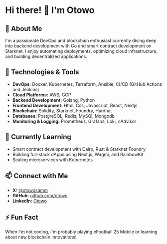 # Hi there! 👋 I'm Otowo

## 🚀 About Me
I'm a passionate DevOps and blockchain enthusiast currently diving deep into backend development with Go and smart contract development on Starknet. I enjoy automating deployments, optimizing cloud infrastructure, and building decentralized applications.

## 🔧 Technologies & Tools
- **DevOps:** Docker, Kubernetes, Terraform, Ansible, CI/CD (GitHub Actions and Jenkins)
- **Cloud Platforms:** AWS, GCP
- **Backend Development:** Golang, Python
- **Frontend Development:** Html, Css, Javascript, React, Nextjs
- **Blockchain:** Solidity, Starknet, Foundry, Hardhat
- **Databases:** PostgreSQL, Redis, MySQl, Mongodb
- **Monitoring & Logging:** Prometheus, Grafana, Loki, cAdvisor

## 🌱 Currently Learning
- Smart contract development with Cairo, Rust & Starknet Foundry
- Building full-stack dApps using Next.js, Wagmi, and RainbowKit
- Scaling microservices with Kubernetes

## 📫 Connect with Me
- **X:** [@otowosamm](https://x.com/otowosamm)
- **GitHub:** [github.com/otowo](https://github.com/OtowoSamuel)
- **LinkedIn:** [Otowo](https://www.linkedin.com/in/samuel-otowo-6a2bba215/)


## ⚡ Fun Fact
When I'm not coding, I'm probably playing eFootball 25 Mobile or learning about new blockchain innovations!

